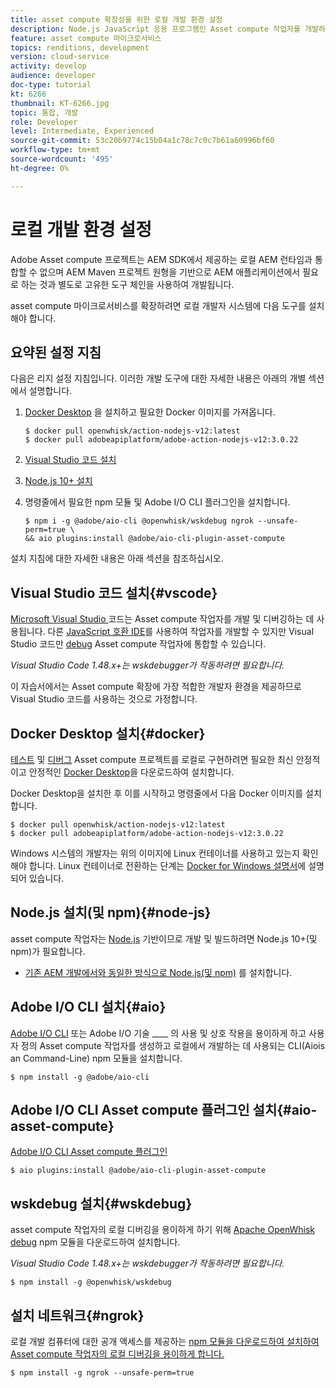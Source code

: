```yaml
---
title: asset compute 확장성을 위한 로컬 개발 환경 설정
description: Node.js JavaScript 응용 프로그램인 Asset compute 작업자를 개발하려면 Node.js 및 다양한 npm 모듈부터 Docker Desktop 및 Microsoft Visual Studio 코드에 이르기까지 기존의 AEM 개발과는 다른 특정 개발 도구가 필요합니다.
feature: asset compute 마이크로서비스
topics: renditions, development
version: cloud-service
activity: develop
audience: developer
doc-type: tutorial
kt: 6266
thumbnail: KT-6266.jpg
topic: 통합, 개발
role: Developer
level: Intermediate, Experienced
source-git-commit: 53c20b9774c15b04a1c78c7c0c7b61a60996bf60
workflow-type: tm+mt
source-wordcount: '495'
ht-degree: 0%

---
```



# 로컬 개발 환경 설정

Adobe Asset compute 프로젝트는 AEM SDK에서 제공하는 로컬 AEM 런타임과 통합할 수 없으며 AEM Maven 프로젝트 원형을 기반으로 AEM 애플리케이션에서 필요로 하는 것과 별도로 고유한 도구 체인을 사용하여 개발됩니다.

asset compute 마이크로서비스를 확장하려면 로컬 개발자 시스템에 다음 도구를 설치해야 합니다.

## 요약된 설정 지침

다음은 리지 설정 지침입니다. 이러한 개발 도구에 대한 자세한 내용은 아래의 개별 섹션에서 설명합니다.

1. [Docker Desktop](https://www.docker.com/products/docker-desktop) 을 설치하고 필요한 Docker 이미지를 가져옵니다.

   ```
   $ docker pull openwhisk/action-nodejs-v12:latest
   $ docker pull adobeapiplatform/adobe-action-nodejs-v12:3.0.22
   ```

1. [Visual Studio 코드 설치](https://code.visualstudio.com/download)
1. [Node.js 10+ 설치](../../local-development-environment/development-tools.md#node-js)
1. 명령줄에서 필요한 npm 모듈 및 Adobe I/O CLI 플러그인을 설치합니다.

   ```
   $ npm i -g @adobe/aio-cli @openwhisk/wskdebug ngrok --unsafe-perm=true \
   && aio plugins:install @adobe/aio-cli-plugin-asset-compute
   ```

설치 지침에 대한 자세한 내용은 아래 섹션을 참조하십시오.

## Visual Studio 코드 설치{#vscode}

[Microsoft Visual Studio ](https://code.visualstudio.com/download) 코드는 Asset compute 작업자를 개발 및 디버깅하는 데 사용됩니다. 다른 [JavaScript 호환 IDE](../../local-development-environment/development-tools.md#set-up-the-development-ide)를 사용하여 작업자를 개발할 수 있지만 Visual Studio 코드만 [debug](../test-debug/debug.md) Asset compute 작업자에 통합할 수 있습니다.

_Visual Studio Code 1.48.x+는  [](#wskdebug) wskdebugger가 작동하려면 필요합니다._

이 자습서에서는 Asset compute 확장에 가장 적합한 개발자 환경을 제공하므로 Visual Studio 코드를 사용하는 것으로 가정합니다.

## Docker Desktop 설치{#docker}

[테스트](../test-debug/test.md) 및 [디버그](../test-debug/debug.md) Asset compute 프로젝트를 로컬로 구현하려면 필요한 최신 안정적이고 안정적인 [Docker Desktop](https://www.docker.com/products/docker-desktop)을 다운로드하여 설치합니다.

Docker Desktop을 설치한 후 이를 시작하고 명령줄에서 다음 Docker 이미지를 설치합니다.

```
$ docker pull openwhisk/action-nodejs-v12:latest
$ docker pull adobeapiplatform/adobe-action-nodejs-v12:3.0.22
```

Windows 시스템의 개발자는 위의 이미지에 Linux 컨테이너를 사용하고 있는지 확인해야 합니다. Linux 컨테이너로 전환하는 단계는 [Docker for Windows 설명서](https://docs.docker.com/docker-for-windows/)에 설명되어 있습니다.

## Node.js 설치(및 npm){#node-js}

asset compute 작업자는 [Node.js](https://nodejs.org/) 기반이므로 개발 및 빌드하려면 Node.js 10+(및 npm)가 필요합니다.

+ [기존 AEM 개발에서와 동일한 방식으로 Node.js(및 npm)](../../local-development-environment/development-tools.md#node-js) 를 설치합니다.

## Adobe I/O CLI 설치{#aio}

[Adobe I/O CLI](../../local-development-environment/development-tools.md#aio-cli) 또는 Adobe I/O 기술 ____ 의 사용 및 상호 작용을 용이하게 하고 사용자 정의 Asset compute 작업자를 생성하고 로컬에서 개발하는 데 사용되는 CLI(Aiois an Command-Line) npm 모듈을 설치합니다.

```
$ npm install -g @adobe/aio-cli
```

## Adobe I/O CLI Asset compute 플러그인 설치{#aio-asset-compute}

[Adobe I/O CLI Asset compute 플러그인](https://github.com/adobe/aio-cli-plugin-asset-compute)

```
$ aio plugins:install @adobe/aio-cli-plugin-asset-compute
```

## wskdebug 설치{#wskdebug}

asset compute 작업자의 로컬 디버깅을 용이하게 하기 위해 [Apache OpenWhisk debug](https://www.npmjs.com/package/@openwhisk/wskdebug) npm 모듈을 다운로드하여 설치합니다.

_Visual Studio Code 1.48.x+는  [](#wskdebug) wskdebugger가 작동하려면 필요합니다._

```
$ npm install -g @openwhisk/wskdebug
```

## 설치 네트워크{#ngrok}

로컬 개발 컴퓨터에 대한 공개 액세스를 제공하는 [npm 모듈을 다운로드하여 설치하여 Asset compute 작업자의 로컬 디버깅을 용이하게 합니다.](https://www.npmjs.com/package/ngrok)

```
$ npm install -g ngrok --unsafe-perm=true
```
